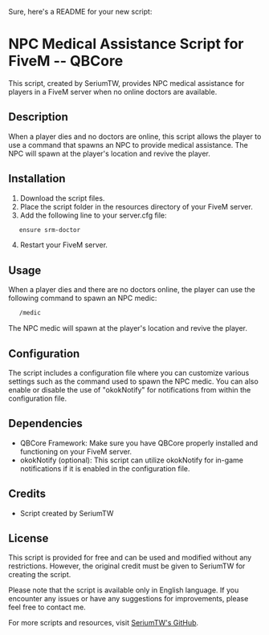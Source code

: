 Sure, here's a README for your new script:

# NPC Medical Assistance Script for FiveM -- QBCore

This script, created by SeriumTW, provides NPC medical assistance for players in a FiveM server when no online doctors are available.

## Description

When a player dies and no doctors are online, this script allows the player to use a command that spawns an NPC to provide medical assistance. The NPC will spawn at the player's location and revive the player.

## Installation

1. Download the script files.
2. Place the script folder in the resources directory of your FiveM server.
3. Add the following line to your server.cfg file:

```markdown
   ensure srm-doctor
```

4. Restart your FiveM server.

## Usage

When a player dies and there are no doctors online, the player can use the following command to spawn an NPC medic:

```markdown
   /medic
```

The NPC medic will spawn at the player's location and revive the player.

## Configuration

The script includes a configuration file where you can customize various settings such as the command used to spawn the NPC medic. You can also enable or disable the use of "okokNotify" for notifications from within the configuration file.

## Dependencies

- QBCore Framework: Make sure you have QBCore properly installed and functioning on your FiveM server.
- okokNotify (optional): This script can utilize okokNotify for in-game notifications if it is enabled in the configuration file.

## Credits

- Script created by SeriumTW

## License

This script is provided for free and can be used and modified without any restrictions. However, the original credit must be given to SeriumTW for creating the script.

Please note that the script is available only in English language. If you encounter any issues or have any suggestions for improvements, please feel free to contact me.

For more scripts and resources, visit [SeriumTW's GitHub](https://github.com/SeriumTW).
